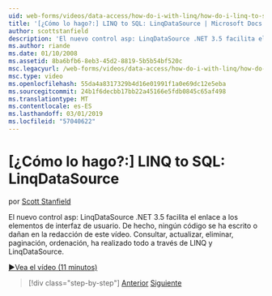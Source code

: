 ```yaml
---
uid: web-forms/videos/data-access/how-do-i-with-linq/how-do-i-linq-to-sql-linqdatasource
title: '[¿Cómo lo hago?:] LINQ to SQL: LinqDataSource | Microsoft Docs'
author: scottstanfield
description: 'El nuevo control asp: LinqDataSource .NET 3.5 facilita el enlace a los elementos de interfaz de usuario. De hecho, ningún código se ha escrito o dañan en la redacción de este vídeo. Consulta, los Actu...'
ms.author: riande
ms.date: 01/10/2008
ms.assetid: 8ba6bfb6-8eb3-45d2-8819-5b5b54bf520c
msc.legacyurl: /web-forms/videos/data-access/how-do-i-with-linq/how-do-i-linq-to-sql-linqdatasource
msc.type: video
ms.openlocfilehash: 55da4a8317329b4d16e01991f1a0e69dc12e5eba
ms.sourcegitcommit: 24b1f6decbb17bb22a45166e5fdb0845c65af498
ms.translationtype: MT
ms.contentlocale: es-ES
ms.lasthandoff: 03/01/2019
ms.locfileid: "57040622"
---
```

<a name="how-do-i-linq-to-sql-linqdatasource"></a>[¿Cómo lo hago?:] LINQ to SQL: LinqDataSource
====================
por [Scott Stanfield](https://github.com/scottstanfield)

El nuevo control asp: LinqDataSource .NET 3.5 facilita el enlace a los elementos de interfaz de usuario. De hecho, ningún código se ha escrito o dañan en la redacción de este vídeo. Consultar, actualizar, eliminar, paginación, ordenación, ha realizado todo a través de LINQ y LinqDataSource.

[&#9654;Vea el vídeo (11 minutos)](https://channel9.msdn.com/Blogs/ASP-NET-Site-Videos/how-do-i-linq-to-sql-linqdatasource)

> [!div class="step-by-step"]
> [Anterior](how-do-i-linq-to-sql-updating-the-database.md)
> [Siguiente](how-do-i-linq-to-sql-custom-linqdatasource.md)
